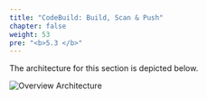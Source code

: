 ```yaml
---
title: "CodeBuild: Build, Scan & Push"
chapter: false
weight: 53
pre: "<b>5.3 </b>"
---
```


The architecture for this section is depicted below.

![Overview Architecture](/images/eks-arch.png)

